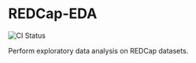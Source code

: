 # REDCap-EDA

![CI Status](https://github.com/robertp/REDCap-EDA/actions/workflows/ci.yml/badge.svg)

Perform exploratory data analysis on REDCap datasets.
